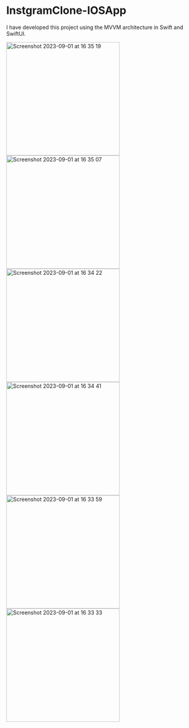 # InstgramClone-IOSApp
I have developed this project using the MVVM architecture in Swift and SwiftUI.

<img width="300" alt="Screenshot 2023-09-01 at 16 35 19" src="https://github.com/Sinemapaydn/InstgramClone-IOSApp/assets/114518514/a4a26a00-67b4-4498-a02d-614fe8743ce8">
<img width="300" alt="Screenshot 2023-09-01 at 16 35 07" src="https://github.com/Sinemapaydn/InstgramClone-IOSApp/assets/114518514/acfe955f-73dc-4d92-921a-bae4eb3a345b">
<img width="300" alt="Screenshot 2023-09-01 at 16 34 22" src="https://github.com/Sinemapaydn/InstgramClone-IOSApp/assets/114518514/ca5e53be-ebd7-4932-b320-0d6c4a1a1307">
<img width="300" alt="Screenshot 2023-09-01 at 16 34 41" src="https://github.com/Sinemapaydn/InstgramClone-IOSApp/assets/114518514/a34fb1c5-fb1c-41e6-b717-d5e0d8b8e8ff">
<img width="300" alt="Screenshot 2023-09-01 at 16 33 59" src="https://github.com/Sinemapaydn/InstgramClone-IOSApp/assets/114518514/542f4ac3-e54a-47c6-93e3-3ba0756a87c2">
<img width="300" alt="Screenshot 2023-09-01 at 16 33 33" src="https://github.com/Sinemapaydn/InstgramClone-IOSApp/assets/114518514/76449377-0c92-48e4-9fd9-72e6e77bdfd3">







